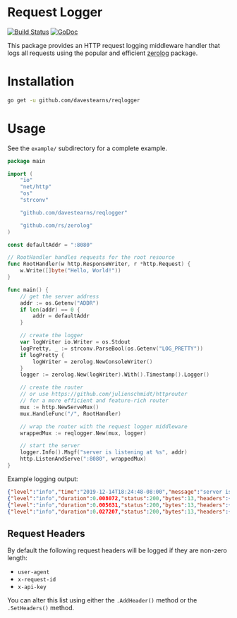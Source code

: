 # Request Logger

[![Build Status](https://travis-ci.org/davestearns/reqlogger.svg?branch=master)](https://travis-ci.org/davestearns/reqlogger)
[![GoDoc](https://godoc.org/github.com/davestearns/reqlogger?status.png)](https://godoc.org/github.com/davestearns/reqlogger)

This package provides an HTTP request logging middleware handler that logs all requests using the popular and efficient [zerolog](https://github.com/rs/zerolog) package.

# Installation

```bash
go get -u github.com/davestearns/reqlogger
```

# Usage

See the `example/` subdirectory for a complete example. 

```go
package main

import (
	"io"
	"net/http"
	"os"
	"strconv"

	"github.com/davestearns/reqlogger"

	"github.com/rs/zerolog"
)

const defaultAddr = ":8080"

// RootHandler handles requests for the root resource
func RootHandler(w http.ResponseWriter, r *http.Request) {
	w.Write([]byte("Hello, World!"))
}

func main() {
	// get the server address
	addr := os.Getenv("ADDR")
	if len(addr) == 0 {
		addr = defaultAddr
	}

	// create the logger
	var logWriter io.Writer = os.Stdout
	logPretty, _ := strconv.ParseBool(os.Getenv("LOG_PRETTY"))
	if logPretty {
		logWriter = zerolog.NewConsoleWriter()
	}
	logger := zerolog.New(logWriter).With().Timestamp().Logger()

	// create the router
	// or use https://github.com/julienschmidt/httprouter
	// for a more efficient and feature-rich router
	mux := http.NewServeMux()
	mux.HandleFunc("/", RootHandler)

	// wrap the router with the request logger middleware
	wrappedMux := reqlogger.New(mux, logger)

	// start the server
	logger.Info().Msgf("server is listening at %s", addr)
	http.ListenAndServe(":8080", wrappedMux)
}
```

Example logging output:

```json
{"level":"info","time":"2019-12-14T18:24:48-08:00","message":"server is listening at 127.0.0.1:8080"}
{"level":"info","duration":0.008072,"status":200,"bytes":13,"headers":{"user-agent":"PostmanRuntime/7.20.1"},"time":"2019-12-14T18:24:56-08:00","message":"GET /"}
{"level":"info","duration":0.005631,"status":200,"bytes":13,"headers":{"user-agent":"PostmanRuntime/7.20.1"},"time":"2019-12-14T18:24:57-08:00","message":"GET /"}
{"level":"info","duration":0.027207,"status":200,"bytes":13,"headers":{"user-agent":"PostmanRuntime/7.20.1"},"time":"2019-12-14T18:25:00-08:00","message":"GET /"}
```

## Request Headers

By default the following request headers will be logged if they are non-zero length:

- `user-agent`
- `x-request-id`
- `x-api-key`

You can alter this list using either the `.AddHeader()` method or the `.SetHeaders()` method.
